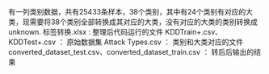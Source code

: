   有一列类别数据，共有25433条样本，38个类别，其中有24个类别有对应的大类，现需要将38个类别全部转换成其对应的大类，没有对应的大类的类别转换成unknown.
  标签转换.xlsx : 整理后代码运行的文件
  KDDTrain+.csv、KDDTest+.csv ： 原始数据集
  Attack Types.csv ： 类别和大类对应的文件
  converted_dataset_test.csv、converted_dataset_train.csv ： 转后后输出的结果
